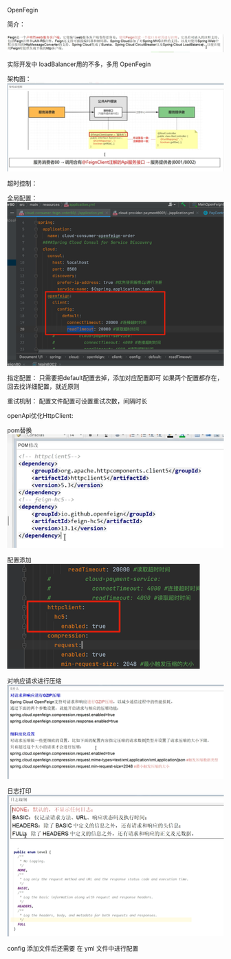 OpenFegin

简介：

![img.png](img/img.png)

实际开发中 loadBalancer用的不多，多用 OpenFegin


架构图：
![img_1.png](img/img_1.png)

超时控制：


全局配置：
![img_2.png](img/img_2.png)

指定配置：
只需要把default配置去掉，添加对应配置即可
如果两个配置都存在，回去找详细配置，就近原则


重试机制：
配置文件配置可设置重试次数，间隔时长

openApi优化HttpClient:

pom替换  
![img_3.png](img/img_3.png)

配置添加  
![img_4.png](img/img_4.png)

对响应请求进行压缩  
![img_5.png](img/img_5.png)


日志打印
![img_6.png](img/img_6.png)


config 添加文件后还需要 在 yml 文件中进行配置






